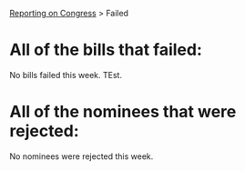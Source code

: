 [Reporting on Congress](index.md) &gt; Failed

All of the bills that failed:
============================

No bills failed this week. TEst.

All of the nominees that were rejected:
======================================

No nominees were rejected this week.

